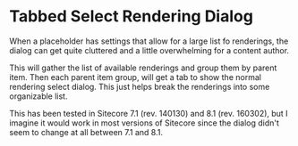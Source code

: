 # Tabbed Select Rendering Dialog
When a placeholder has settings that allow for a large list fo renderings, the dialog can get quite cluttered and a little overwhelming for a content author.

This will gather the list of available renderings and group them by parent item. Then each parent item group, will get a tab to show the normal rendering select dialog. This just helps break the renderings into some organizable list.

This has been tested in Sitecore 7.1 (rev. 140130) and 8.1 (rev. 160302), but I imagine it would work in most versions of Sitecore since the dialog didn't seem to change at all between 7.1 and 8.1.
